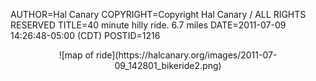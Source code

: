 AUTHOR=Hal Canary
COPYRIGHT=Copyright Hal Canary / ALL RIGHTS RESERVED
TITLE=40 minute hilly ride. 6.7 miles
DATE=2011-07-09 14:26:48-05:00 (CDT)
POSTID=1216

<div style="text-align:center">![map of ride](https://halcanary.org/images/2011-07-09_142801_bikeride2.png)</div>
